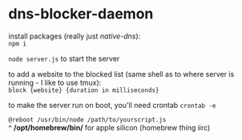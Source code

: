 # dns-blocker-daemon

install packages (really just *native-dns*):\
`npm i`

`node server.js` to start the server

to add a website to the blocked list (same shell as to where server is running - I like to use tmux):\
`block {website} {duration in milliseconds}`

to make the server run on boot, you'll need crontab
`crontab -e`

`@reboot /usr/bin/node /path/to/yourscript.js`\
^ **/opt/homebrew/bin/** for apple silicon (homebrew thing iirc)
